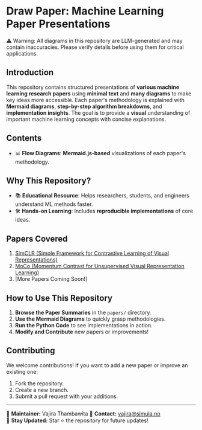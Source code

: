 # Draw Paper: Machine Learning Paper Presentations
⚠ Warning: All diagrams in this repository are LLM-generated and may contain inaccuracies. Please verify details before using them for critical applications.

## Introduction
This repository contains structured presentations of **various machine learning research papers** using **minimal text** and **many diagrams** to make key ideas more accessible. Each paper's methodology is explained with **Mermaid diagrams**, **step-by-step algorithm breakdowns**, and **implementation insights**. The goal is to provide a **visual** understanding of important machine learning concepts with concise explanations.

## Contents
- 📊 **Flow Diagrams**: **Mermaid.js-based** visualizations of each paper's methodology.



## Why This Repository?
- 📚 **Educational Resource**: Helps researchers, students, and engineers understand ML methods faster.
- 🛠 **Hands-on Learning**: Includes **reproducible implementations** of core ideas.

## Papers Covered
1. [SimCLR (Simple Framework for Contrastive Learning of Visual Representations)](papers/SimCLR.md)
2. [MoCo (Momentum Contrast for Unsupervised Visual Representation Learning)](papers/MoCo.md)
3. [More Papers Coming Soon!]

## How to Use This Repository
1. **Browse the Paper Summaries** in the `papers/` directory.
2. **Use the Mermaid Diagrams** to quickly grasp methodologies.
3. **Run the Python Code** to see implementations in action.
4. **Modify and Contribute** new papers or improvements!

## Contributing
We welcome contributions! If you want to add a new paper or improve an existing one:
1. Fork the repository.
2. Create a new branch.
3. Submit a pull request with your additions.

---
📝 **Maintainer:**  Vajira Thambawita
📩 **Contact:** vajira@simula.no  
🚀 **Stay Updated:** Star ⭐ the repository for future updates!

